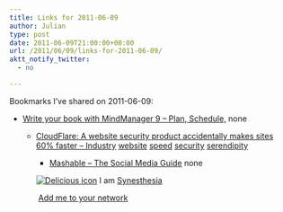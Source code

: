 ```yaml
---
title: Links for 2011-06-09
author: Julian
type: post
date: 2011-06-09T21:00:00+00:00
url: /2011/06/09/links-for-2011-06-09/
aktt_notify_twitter:
  - no

---
```

Bookmarks I&#8217;ve shared on 2011-06-09:

  * [Write your book with MindManager 9 &ndash; Plan, Schedule,][1] 
    none</li> 
    
      * [CloudFlare: A website security product accidentally makes sites 60% faster &#8211; Industry][2] 
        [website][3] [speed][4] [security][5] [serendipity][6] </li> 
        
          * [Mashable &#8211; The Social Media Guide][7] 
            none</li> </ul> 
            
            <p class="deliciouslink">
              <a href="https://del.icio.us/synesthesia" title="See all my bookmarks on del.icio.us"><img src="https://www.synesthesia.co.uk/images/deliciousicon.jpg" alt="Delicious icon" /></a>&nbsp;I am <a href="https://del.icio.us/synesthesia" title="See all my bookmarks on del.icio.us">Synesthesia</a>
            </p>
            
            <p class="deliciouslink">
              <a href="https://del.icio.us/network?add=synesthesia" title="Add me to your del.icio.us network"><img src="https://www.synesthesia.co.uk/images/add.gif" alt="" /></a>&nbsp;<a href="https://del.icio.us/network?add=synesthesia" title="Add me to your del.icio.us network">Add me to your network</a>
            </p>

 [1]: https://blog.publishedandprofitable.com/2010/08/31/write-your-book-with-mindmanager-9-plan-schedule-track-your-progress-in-1-mind-map
 [2]: https://thenextweb.com/industry/2011/06/07/cloudflare-a-website-security-product-accidentally-makes-sites-60-faster/?utm_source=feedburner
 [3]: https://www.delicious.com/synesthesia/website
 [4]: https://www.delicious.com/synesthesia/speed
 [5]: https://www.delicious.com/synesthesia/security
 [6]: https://www.delicious.com/synesthesia/serendipity
 [7]: https://mashable.com/2011/06/05/embedly-how-to